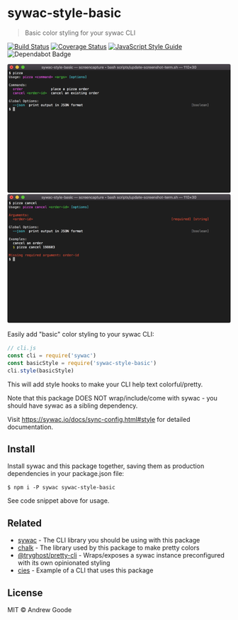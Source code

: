 # sywac-style-basic

> Basic color styling for your sywac CLI

[![Build Status](https://travis-ci.com/sywac/sywac-style-basic.svg?branch=master)](https://travis-ci.com/sywac/sywac-style-basic)
[![Coverage Status](https://coveralls.io/repos/github/sywac/sywac-style-basic/badge.svg?branch=master)](https://coveralls.io/github/sywac/sywac-style-basic?branch=master)
[![JavaScript Style Guide](https://badgen.net/badge/code%20style/standard/green)](https://standardjs.com)
![Dependabot Badge](https://badgen.net/dependabot/sywac/sywac-style-basic?icon=dependabot)

![Default Help Screenshot](screenshot1.png)
![Error Message Screenshot](screenshot2.png)

Easily add "basic" color styling to your sywac CLI:

```js
// cli.js
const cli = require('sywac')
const basicStyle = require('sywac-style-basic')
cli.style(basicStyle)
```

This will add style hooks to make your CLI help text colorful/pretty.

Note that this package DOES NOT wrap/include/come with sywac - you should have sywac as a sibling dependency.

Visit https://sywac.io/docs/sync-config.html#style for detailed documentation.

## Install

Install sywac and this package together, saving them as production dependencies in your package.json file:

```console
$ npm i -P sywac sywac-style-basic
```

See code snippet above for usage.

## Related

- [sywac](https://sywac.io/) - The CLI library you should be using with this package
- [chalk](https://github.com/chalk/chalk) - The library used by this package to make pretty colors
- [@tryghost/pretty-cli](https://www.npmjs.com/package/@tryghost/pretty-cli) - Wraps/exposes a sywac instance preconfigured with its own opinionated styling
- [cies](https://github.com/nexdrew/cies) - Example of a CLI that uses this package

## License

MIT © Andrew Goode
